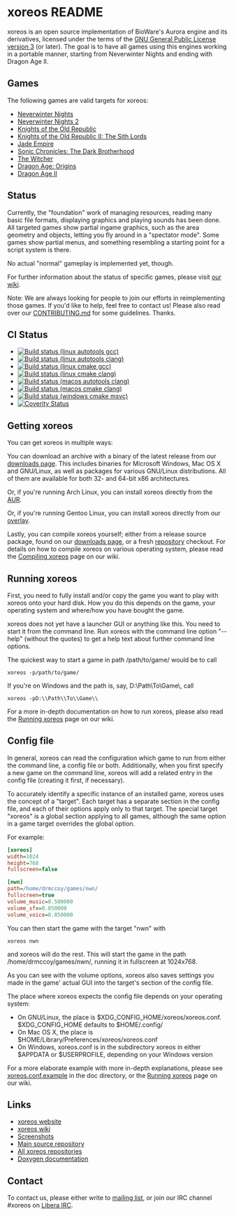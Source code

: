 xoreos README
=============

xoreos is an open source implementation of BioWare's Aurora engine and its
derivatives, licensed under the terms of the [GNU General Public License
version 3](https://www.gnu.org/licenses/gpl.html) (or later). The goal is
to have all games using this engines working in a portable manner, starting
from Neverwinter Nights and ending with Dragon Age II.


Games
-----

The following games are valid targets for xoreos:

- [Neverwinter Nights](https://en.wikipedia.org/wiki/Neverwinter_Nights)
- [Neverwinter Nights 2](https://en.wikipedia.org/wiki/Neverwinter_Nights_2)
- [Knights of the Old Republic](https://en.wikipedia.org/wiki/Star_Wars:_Knights_of_the_Old_Republic)
- [Knights of the Old Republic II: The Sith Lords](https://en.wikipedia.org/wiki/Star_Wars:_Knights_of_the_Old_Republic_II_The_Sith_Lords)
- [Jade Empire](https://en.wikipedia.org/wiki/Jade_Empire)
- [Sonic Chronicles: The Dark Brotherhood](https://en.wikipedia.org/wiki/Sonic_Chronicles:_The_Dark_Brotherhood)
- [The Witcher](https://en.wikipedia.org/wiki/The_Witcher_%28video_game%29)
- [Dragon Age: Origins](https://en.wikipedia.org/wiki/Dragon_Age:_Origins)
- [Dragon Age II](https://en.wikipedia.org/wiki/Dragon_Age_II)


Status
------

Currently, the "foundation" work of managing resources, reading many basic
file formats, displaying graphics and playing sounds has been done. All
targeted games show partial ingame graphics, such as the area geometry and
objects, letting you fly around in a "spectator mode". Some games show partial
menus, and something resembling a starting point for a script system is there.

No actual "normal" gameplay is implemented yet, though.

For further information about the status of specific games, please visit
[our wiki](https://wiki.xoreos.org/index.php?title=Games).

Note: We are always looking for people to join our efforts in reimplementing
those games. If you'd like to help, feel free to contact us!
Please also read over our [CONTRIBUTING.md](CONTRIBUTING.md) for some
guidelines. Thanks.


CI Status
---------

- [![Build status (linux autotools gcc)](https://github.com/xoreos/xoreos/actions/workflows/linux_autotools_gcc.yml/badge.svg)](https://github.com/xoreos/xoreos/actions/workflows/linux_autotools_gcc.yml/)
- [![Build status (linux autotools clang)](https://github.com/xoreos/xoreos/actions/workflows/linux_autotools_clang.yml/badge.svg)](https://github.com/xoreos/xoreos/actions/workflows/linux_autotools_clang.yml/)
- [![Build status (linux cmake gcc)](https://github.com/xoreos/xoreos/actions/workflows/linux_cmake_gcc.yml/badge.svg)](https://github.com/xoreos/xoreos/actions/workflows/linux_cmake_gcc.yml/)
- [![Build status (linux cmake clang)](https://github.com/xoreos/xoreos/actions/workflows/linux_cmake_clang.yml/badge.svg)](https://github.com/xoreos/xoreos/actions/workflows/linux_cmake_clang.yml/)
- [![Build status (macos autotools clang)](https://github.com/xoreos/xoreos/actions/workflows/macos_autotools_clang.yml/badge.svg)](https://github.com/xoreos/xoreos/actions/workflows/macos_autotools_clang.yml/)
- [![Build status (macos cmake clang)](https://github.com/xoreos/xoreos/actions/workflows/macos_cmake_clang.yml/badge.svg)](https://github.com/xoreos/xoreos/actions/workflows/macos_cmake_clang.yml/)
- [![Build status (windows cmake msvc)](https://github.com/xoreos/xoreos/actions/workflows/windows_cmake_msvc.yml/badge.svg)](https://github.com/xoreos/xoreos/actions/workflows/windows_cmake_msvc.yml/)
- [![Coverity Status](https://scan.coverity.com/projects/544/badge.svg)](https://scan.coverity.com/projects/544)


Getting xoreos
--------------

You can get xoreos in multiple ways:

You can download an archive with a binary of the latest release from our
[downloads page](https://xoreos.org/downloads/index.html). This includes
binaries for Microsoft Windows, Mac OS X and GNU/Linux, as well as packages
for various GNU/Linux distributions. All of them are available for both 32-
and 64-bit x86 architectures.

Or, if you're running Arch Linux, you can install xoreos directly from the
[AUR](https://aur.archlinux.org/packages/xoreos/).

Or, if you're running Gentoo Linux, you can install xoreos directly from our
[overlay](https://github.com/xoreos/gentoo-overlay).

Lastly, you can compile xoreos yourself; either from a release source package,
found on our [downloads page](https://xoreos.org/downloads/index.html), or a
fresh [repository](https://github.com/xoreos/xoreos) checkout. For details
on how to compile xoreos on various operating system, please read the
[Compiling xoreos](https://wiki.xoreos.org/index.php?title=Compiling_xoreos)
page on our wiki.


Running xoreos
--------------

First, you need to fully install and/or copy the game you want to play with
xoreos onto your hard disk. How you do this depends on the game, your operating
system and where/how you have bought the game.

xoreos does not yet have a launcher GUI or anything like this. You need to
start it from the command line. Run xoreos with the command line option
"--help" (without the quotes) to get a help text about further command line
options.

The quickest way to start a game in path /path/to/game/ would be to call

    xoreos -p/path/to/game/

If you're on Windows and the path is, say, D:\\Path\\To\\Game\\, call

    xoreos -pD:\\Path\\To\\Game\\

For a more in-depth documentation on how to run xoreos, please also read the
[Running xoreos](https://wiki.xoreos.org/index.php?title=Running_xoreos)
page on our wiki.


Config file
-----------

In general, xoreos can read the configuration which game to run from either
the command line, a config file or both. Additionally, when you first specify
a new game on the command line, xoreos will add a related entry in the config
file (creating it first, if necessary).

To accurately identify a specific instance of an installed game, xoreos uses the
concept of a "target". Each target has a separate section in the config file,
and each of their options apply only to that target. The special target
"xoreos" is a global section applying to all games, although the same option
in a game target overrides the global option.

For example:

```ini
[xoreos]
width=1024
height=768
fullscreen=false

[nwn]
path=/home/drmccoy/games/nwn/
fullscreen=true
volume_music=0.500000
volume_sfx=0.850000
volume_voice=0.850000
```

You can then start the game with the target "nwn" with

    xoreos nwn

and xoreos will do the rest. This will start the game in the path
/home/drmccoy/games/nwn/, running it in fullscreen at 1024x768.

As you can see with the volume options, xoreos also saves settings you made in
the game' actual GUI into the target's section of the config file.

The place where xoreos expects the config file depends on your operating system:

- On GNU/Linux, the place is $XDG\_CONFIG\_HOME/xoreos/xoreos.conf.
  $XDG\_CONFIG\_HOME defaults to $HOME/.config/
- On Mac OS X, the place is $HOME/Library/Preferences/xoreos/xoreos.conf
- On Windows, xoreos.conf is in the subdirectory xoreos in either $APPDATA
  or $USERPROFILE, depending on your Windows version

For a more elaborate example with more in-depth explanations, please see
[xoreos.conf.example](doc/xoreos.conf.example) in the doc directory, or the
[Running xoreos](https://wiki.xoreos.org/index.php?title=Running_xoreos)
page on our wiki.


Links
-----

- [xoreos website](https://xoreos.org/)
- [xoreos wiki](https://wiki.xoreos.org/)
- [Screenshots](https://xoreos.org/screenshots/index.html)
- [Main source repository](https://github.com/xoreos/xoreos)
- [All xoreos repositories](https://github.com/xoreos/)
- [Doxygen documentation](https://xoreos.org/doxygen/)


Contact
-------

To contact us, please either write to [mailing list](https://xoreos.org/mailman/listinfo/xoreos-devel),
or join our IRC channel #xoreos on [Libera IRC](https://libera.chat/).
